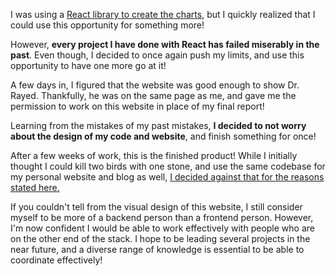 I was using a [React library to create the charts](https://reaviz.io/), but I quickly realized that I could use this opportunity for something more!

However, **every project I have done with React has failed miserably in the past**. Even though, I decided to once again push my limits, and use this opportunity to have one more go at it!

A few days in, I figured that the website was good enough to show Dr. Rayed. Thankfully, he was on the same page as me, and gave me the permission to work on this website in place of my final report!

Learning from the mistakes of my past mistakes, **I decided to not worry about the design of my code and website**, and finish something for once!

After a few weeks of work, this is the finished product! While I initially thought I could kill two birds with one stone, and use the same codebase for my personal website and blog as well, [I decided against that for the reasons stated here.](https://github.com/RyanSamman/CPIT221)

If you couldn't tell from the visual design of this website, I still consider myself to be more of a backend person than a frontend person. However, I'm now confident I would be able to work effectively with people who are on the other end of the stack. I hope to be leading several projects in the near future, and a diverse range of knowledge is essential to be able to coordinate effectively!
